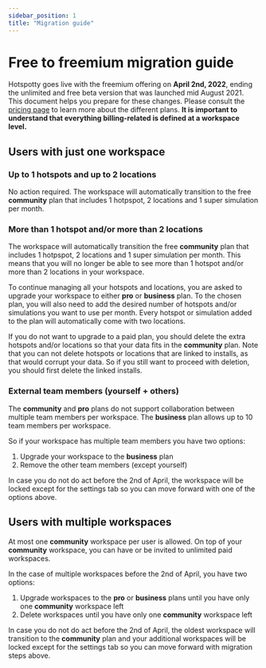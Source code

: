 ```yaml
---
sidebar_position: 1
title: "Migration guide"
---
```


# Free to freemium migration guide

Hotspotty goes live with the freemium offering on **April 2nd, 2022**, ending the unlimited and free beta version that was launched mid August 2021. This document helps you prepare for these changes. Please consult the [pricing page](./pricing.md) to learn more about the different plans. **It is important to understand that everything billing-related is defined at a workspace level.**

## Users with just one workspace

### Up to 1 hotspots and up to 2 locations

No action required. The workspace will automatically transition to the free **community** plan that includes 1 hotpspot, 2 locations and 1 super simulation per month.

### More than 1 hotspot and/or more than 2 locations

The workspace will automatically transition the free **community** plan that includes 1 hotpspot, 2 locations and 1 super simulation per month.
This means that you will no longer be able to see more than 1 hotspot and/or more than 2 locations in your workspace.

To continue managing all your hotspots and locations, you are asked to upgrade your workspace to either **pro** or **business** plan. To the chosen plan, you will also need to add the desired number of hotspots and/or simulations you want to use per month. Every hotspot or simulation added to the plan will automatically come with two locations.

If you do not want to upgrade to a paid plan, you should delete the extra hotspots and/or locations so that your data fits in the **community** plan. Note that you can not delete hotspots or locations that are linked to installs, as that would corrupt your data. So if you still want to proceed with deletion, you should first delete the linked installs.

### External team members (yourself + others)

The **community** and **pro** plans do not support collaboration between multiple team members per workspace.
The **business** plan allows up to 10 team members per workspace.

So if your workspace has multiple team members you have two options:

1. Upgrade your workspace to the **business** plan
2. Remove the other team members (except yourself)

In case you do not do act before the 2nd of April, the workspace will be locked except for the settings tab so you can move forward with one of the options above.

## Users with multiple workspaces

At most one **community** workspace per user is allowed.
On top of your **community** workspace, you can have or be invited to unlimited paid workspaces.

In the case of multiple workspaces before the 2nd of April, you have two options:

1. Upgrade workspaces to the **pro** or **business** plans until you have only one **community** workspace left
2. Delete workspaces until you have only one **community** workspace left

In case you do not do act before the 2nd of April, the oldest workspace will transition to the **community** plan and your additional workspaces will be locked except for the settings tab so you can move forward with migration steps above.

